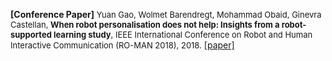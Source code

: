**[Conference Paper]**<font size="2"> Yuan Gao, Wolmet Barendregt, Mohammad Obaid, Ginevra Castellan, <b>When robot personalisation does not help: Insights from a robot-supported learning study</b>, IEEE International Conference on Robot and Human Interactive Communication (RO-MAN 2018), 2018.</font> [[paper]](when-robot-does-not-help.pdf)

